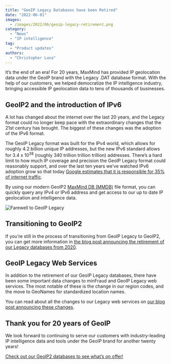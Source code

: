 ```yaml
---
title: "GeoIP Legacy Databases have been Retired"
date: "2022-06-01"
images:
  - /images/2022/06/geoip-legacy-retirement.png
category:
  - "News"
  - "IP intelligence"
tag:
  - "Product updates"
authors:
  - "Christopher Luna"
---
```


It’s the end of an era! For 20 years, MaxMind has provided IP geolocation data
under the GeoIP brand with the Legacy .DAT database format. With the help of our
customers, we helped democratize the IP intelligence industry, bringing
accessible IP geolocation data to tens of thousands of businesses.

## GeoIP2 and the introduction of IPv6

A lot has changed about the internet over the last 20 years, and the Legacy
format could no longer keep pace with the extraordinary changes that the 21st
century has brought. The biggest of these changes was the adoption of the IPv6
format.

The GeoIP Legacy format was built for the IPv4 world, which allows for roughly
4.2 billion unique IP addresses, but the new IPv6 standard allows for 3.4 x
10<sup>38</sup> (roughly 340 trillion trillion trillion) addresses. There’s a
hard limit to how much IP coverage and precision the GeoIP Legacy format could
reasonably support, and over the last ten years we’ve watched IPv6 adoption grow
so that today
[Google estimates that it is responsible for 35% of internet traffic](https://www.google.com/intl/en/ipv6/statistics.html).

By using our modern GeoIP2
[MaxMind DB (MMDB)](https://maxmind.github.io/MaxMind-DB/index.html) file
format, you can quickly query any IPv4 or IPv6 address and get access to our up
to date IP geolocation and intelligence data.

![Farewell to GeoIP Legacy](/images/2022/06/end-of-an-era.png)

## Transitioning to GeoIP2

If you’re still in the process of transitioning from GeoIP Legacy to GeoIP2, you
can get more information in
[the blog post announcing the retirement of our Legacy databases from 2020](/2020/06/retirement-of-geoip-legacy-downloadable-databases-in-may-2022).

## GeoIP Legacy Web Services

In addition to the retirement of our GeoIP Legacy databases, there have been
some important data changes to minFraud and GeoIP Legacy web services. The most
notable of these is the change in our region codes, and the move to GeoNames for
standardized location names.

You can read about all the changes to our Legacy web services on
[our blog post announcing these changes](/2020/06/data-changes-to-geoip-legacy-and-minfraud-legacy-web-services-in-may-2022).

## Thank you for 20 years of GeoIP

We look forward to continuing to serve our customers with industry-leading IP
intelligence data and tools under the GeoIP brand for another twenty years!

[Check out our GeoIP2 databases to see what’s on offer!](https://www.maxmind.com/en/geoip2-databases)
